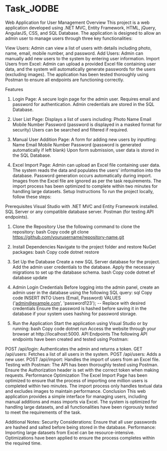 # Task_JODBE

Web Application for User Management
Overview
This project is a web application developed using .NET MVC, Entity Framework, HTML, jQuery, AngularJS, CSS, and SQL Database. The application is designed to allow an admin user to manage users through three key functionalities:

View Users: Admin can view a list of users with details including photo, name, email, mobile number, and password.
Add Users: Admin can manually add new users to the system by entering user information.
Import Users from Excel: Admin can upload a provided Excel file containing user data, and the system will automatically generate passwords for the users (excluding images).
The application has been tested thoroughly using Postman to ensure all endpoints are functioning correctly.

Features

1. Login Page:
A secure login page for the admin user.
Requires email and password for authentication.
Admin credentials are stored in the SQL Database.





2. User List Page:
Displays a list of users including:
Photo
Name
Email
Mobile Number
Password (password is displayed in a masked format for security)
Users can be searched and filtered if required.



3. Manual User Addition Page:
A form for adding new users by inputting:
Name
Email
Mobile Number
Password (password is generated automatically if left blank)
Upon form submission, user data is stored in the SQL Database.



4. Excel Import Page:
Admin can upload an Excel file containing user data.
The system reads the data and populates the users' information into the database.
Password generation occurs automatically during import.
Images from the Excel file are ignored as per the task requirements.
The import process has been optimized to complete within two minutes for handling large datasets.
Setup Instructions
To run the project locally, follow these steps:

Prerequisites
Visual Studio with .NET MVC and Entity Framework installed.
SQL Server or any compatible database server.
Postman (for testing API endpoints).
1. Clone the Repository
Use the following command to clone the repository:
bash
Copy code
git clone https://github.com/yourusername/repository-name.git

2. Install Dependencies
Navigate to the project folder and restore NuGet packages:
bash
Copy code
dotnet restore


3. Set Up the Database
Create a new SQL Server database for the project.
Add the admin user credentials to the database.
Apply the necessary migrations to set up the database schema.
bash
Copy code
dotnet ef database update


4. Admin Login Credentials
Before logging into the admin panel, create an admin user in the database using the following SQL query:
sql
Copy code
INSERT INTO Users (Email, Password)
VALUES ('admin@example.com', 'password123'); -- Replace with desired credentials
Ensure the password is hashed before saving it in the database if your system uses hashing for password storage.




5. Run the Application
Start the application using Visual Studio or by running:
bash
Copy code
dotnet run
Access the website through your browser at http://localhost:5000.
API Endpoints
The following API endpoints have been created and tested using Postman:

POST /api/login: Authenticates the admin and returns a token.
GET /api/users: Fetches a list of all users in the system.
POST /api/users: Adds a new user.
POST /api/import: Handles the import of users from an Excel file.
Testing with Postman:
The API has been thoroughly tested using Postman.
Ensure the Authorization header is set with the correct token when making requests.
Performance Optimization
The Excel Import Page has been optimized to ensure that the process of importing one million users is completed within two minutes.
The import process only handles textual data and excludes images to maintain performance.
Conclusion
This web application provides a simple interface for managing users, including manual additions and mass imports via Excel. The system is optimized for handling large datasets, and all functionalities have been rigorously tested to meet the requirements of the task.

Additional Notes:
Security Considerations: Ensure that all user passwords are hashed and salted before being stored in the database.
Performance: Importing large datasets from Excel can be resource-intensive. Optimizations have been applied to ensure the process completes within the required time.
